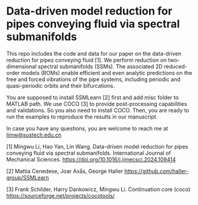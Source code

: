 # Data-driven model reduction for pipes conveying fluid via spectral submanifolds


This repo includes the code and data for our paper on the data-driven reduction for pipes conveying fluid [1]. We perform reduction on two-dimensional spectral submanifolds (SSMs). The associated 2D reduced-order models (ROMs) enable efficient and even analytic predictions on the free and forced vibrations of the pipe systems, including periodic and quasi-periodic orbits and their bifurcations.

You are supposed to install SSMLearn [2] first and add misc folder to MATLAB path. We use COCO [3] to provide post-processing capabilities and validations. So you also need to install COCO. Then, you are ready to run the examples to reproduce the results in our manuscript.

In case you have any questions, you are welcome to reach me at limw@sustech.edu.cn

[1] Mingwu Li, Hao Yan, Lin Wang. Data-driven model reduction for pipes conveying fluid via spectral submanifolds. International Journal of Mechanical Sciences. https://doi.org/10.1016/j.ijmecsci.2024.109414

[2] Mattia Cenedese, Joar Axås, George Haller https://github.com/haller-group/SSMLearn

[3] Frank Schilder, Harry Dankowicz, Mingwu Li. Continuation core (coco) https://sourceforge.net/projects/cocotools/


